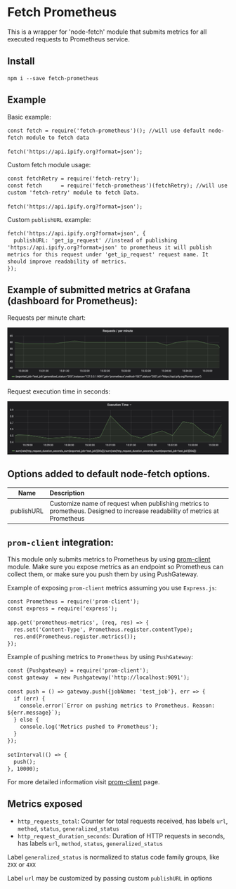 # Fetch Prometheus
This is a wrapper for 'node-fetch' module that submits metrics for all executed requests to Prometheus service.

## Install 
```
npm i --save fetch-prometheus
```

## Example

Basic example:
```
const fetch = require('fetch-prometheus')(); //will use default node-fetch module to fetch data

fetch('https://api.ipify.org?format=json');
```

Custom fetch module usage:
```
const fetchRetry = require('fetch-retry');
const fetch      = require('fetch-prometheus')(fetchRetry); //will use custom 'fetch-retry' module to fetch Data.

fetch('https://api.ipify.org?format=json');
```

Custom `publishURL` example:
```
fetch('https://api.ipify.org?format=json', {
  publishURL: 'get_ip_request' //instead of publishing 'https://api.ipify.org?format=json' to prometheus it will publish metrics for this request under 'get_ip_request' request name. It should improve readability of metrics. 
});
```
## Example of submitted metrics at Grafana (dashboard for Prometheus):

Requests per minute chart:
<p align="center">
  <img src="https://github.com/approce/fetch-prometheus/blob/master/screenshots/performance.jpg?raw=true">
</p>

Request execution time in seconds:
<p align="center">
  <img src="https://github.com/approce/fetch-prometheus/blob/master/screenshots/execution_time.jpg?raw=true">
</p>


## Options added to default node-fetch options. 
| Name | Description |
| :-: | :- |
| publishURL |Customize name of request when publishing metrics to prometheus. Designed to increase readability of metrics at Prometheus |

## `prom-client` integration:

This module only submits metrics to Prometheus by using [prom-client](https://github.com/siimon/prom-client) module. Make sure you expose metrics as an endpoint so Prometheus can collect them, or make sure you push them by using PushGateway.

Example of exposing `prom-client` metrics assuming you use `Express.js`:

```
const Prometheus = require('prom-client');
const express = require('express');

app.get('prometheus-metrics', (req, res) => {
  res.set('Content-Type', Prometheus.register.contentType);
  res.end(Prometheus.register.metrics());
});
```

Example of pushing metrics to `Prometheus` by using `PushGateway`:

```
const {Pushgateway} = require('prom-client');
const gateway  = new Pushgateway('http://localhost:9091');

const push = () => gateway.push({jobName: 'test_job'}, err => {
  if (err) {
    console.error(`Error on pushing metrics to Prometheus. Reason: ${err.message}`);
  } else {
    console.log('Metrics pushed to Prometheus');
  }
});

setInterval(() => {
  push();
}, 10000);
```

For more detailed information visit [prom-client](https://github.com/siimon/prom-client) page.

## Metrics exposed
- `http_requests_total`: Counter for total requests received, has labels `url`, `method`, `status`, `generalized_status`
- `http_request_duration_seconds`: Duration of HTTP requests in seconds, has labels `url`, `method`, `status`, `generalized_status`

Label `generalized_status` is normalized to status code family groups, like `2XX` or `4XX`

Label `url` may be customized by passing custom `publishURL` in options
